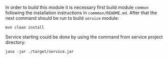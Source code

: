 In order to build this module it is necessary first build
module `common` following the installation instructions in
`commmon/README.md`. After that the next command should be run
to build `service` module:
```shell
mvn clean install
```
Service starting could be done by using the command from 
service project directory:
```shell
java -jar ./target/service.jar
```
